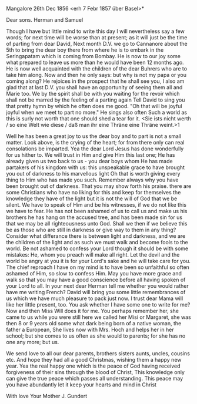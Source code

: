  Mangalore 26th Dec 1856
 <erh 7 Febr 1857 über Basel>*

Dear sons. Herman and Samuel

Though I have but little mind to write this day I will nevertheless say a few words; for next time will be worse than at present; as it will just be the time of parting from dear David, Next month D.V. we go to Cannanore about the 5th to bring the dear boy there from where he is to embark in the Seringapatam which is coming from Bombay. He is now to our joy some what prepared to leave us more than he would have been 12 months ago. He is now well acquainted with the children of the dear Buhrers who are to take him along. Now and then he only says: but why is not my papa or you coming along? He rejoices in the prospect that he shall see you, I also am glad that at last D.V. you shall have an opportunity of seeing them all and Marie too. We by the spirit shall be with you waiting for the revoir which shall not be marred by the feeling of a parting again Tell David to sing you that pretty hymn by which he often does me good. "Oh that will be joyful joyful when we meet to part no more." He sings also often Such a world as this is surly not worth that one should shed a tear for it. <Sie ists nicht werth / so eine Welt wie diese / daß man ihr eine Thräne eine Thräne weint.>1

Well he has been a great joy to us the dear boy and to part is not a small matter. Look above, is the crying of the heart; for from there only can real consolations be imparted. Yea the dear Lord Jesus has done wonderfully for us hither to. We will trust in Him and give Him this last one; He has already given us two back to us - you dear boys whom He has made partakers of his kingdom with us: this unspeakable grace to have brought you out of darkness to his marvellous light Oh that is worth giving every thing to Him who has made you such. Remember always why you have been brought out of darkness. That you may show forth his praise. there are some Christians who have no liking for this and keep for themselves the knowledge they have of the light but it is not the will of God that we be silent. We have to speak of Him and be his witnesses, if we do not like this we have to fear. He has not been ashamed of us to call us and make us his brothers he has hang on the accused tree, and has been made sin for us that we may be all righteousness unto God. Shall we then if we believe this be as those who are still in darkness or give way to them in any thing? Consider what differance there is between light and darkness, and we are the children of the light and as such we must walk and become fools to the world. Be not ashamed to confess your Lord though it should be with some mistakes: He, whom you preach will make all right. Let the devil and the world be angry at you it is for your Lord's sake and he will take care for you. The chief reproach I have on my mind is to have been so unfaithful so often ashamed of Him, so slow to confess Him. May you have more grace and walk so that you may have a good conscience before all having spoken of your Lord to all. In your next dear Herman tell me whether you would rather have me writing French? David will bring you some little remembrances of us which we have much pleasure to pack just now. I trust dear Mama will like her little present, too. You ask whether I have some one to write for me? Now and then Miss Will does it for me. You perhaps remember her, she came to us while you were still here we called her Misi or Margaret, she was then 8 or 9 years old some what dark being born of a native woman, the father a European, She lives now with Mrs. Hoch and helps her in her school; but she comes to us often as she would to parents; for she has no one any more; but us.

We send love to all our dear parents, brothers sisters aunts, uncles, cousins etc. And hope they had all a good Christmas, wishing them a happy new year. Yea the real happy one which is the peace of God having received forgiveness of their sins through the blood of Christ, This knowledge only can give the true peace which passes all understanding. This peace may you have abundantly let it keep your hearts and mind in Christ

With love
 Your Mother J. Gundert

